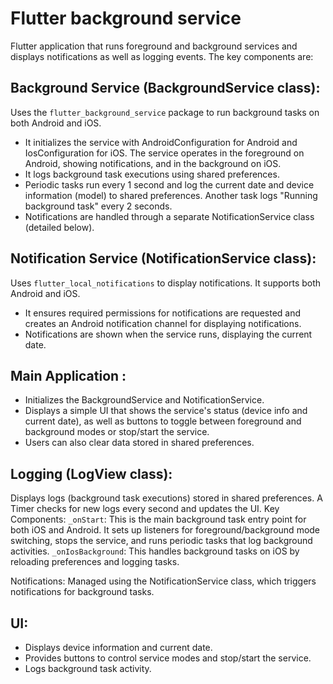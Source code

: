 # Flutter background service

Flutter application that runs foreground and background services and displays notifications as well as logging events. The key components are:

## Background Service (BackgroundService class):
Uses the `flutter_background_service` package to run background tasks on both Android and iOS.<br />
- It initializes the service with AndroidConfiguration for Android and IosConfiguration for iOS. The service operates in the foreground on Android, showing notifications, and in the background on iOS.
- It logs background task executions using shared preferences.
- Periodic tasks run every 1 second and log the current date and device information (model) to shared preferences. Another task logs "Running background task" every 2 seconds.
- Notifications are handled through a separate NotificationService class (detailed below).

## Notification Service (NotificationService class):
Uses `flutter_local_notifications` to display notifications. It supports both Android and iOS.<br />
- It ensures required permissions for notifications are requested and creates an Android notification channel for displaying notifications.
- Notifications are shown when the service runs, displaying the current date.

## Main Application :
- Initializes the BackgroundService and NotificationService.
- Displays a simple UI that shows the service's status (device info and current date), as well as buttons to toggle between foreground and background modes or stop/start the service.
- Users can also clear data stored in shared preferences.

## Logging (LogView class):
Displays logs (background task executions) stored in shared preferences. A Timer checks for new logs every second and updates the UI.
Key Components:
`_onStart`: This is the main background task entry point for both iOS and Android. It sets up listeners for foreground/background mode switching, stops the service, and runs periodic tasks that log background activities.
`_onIosBackground`: This handles background tasks on iOS by reloading preferences and logging tasks.

Notifications: Managed using the NotificationService class, which triggers notifications for background tasks.

## UI:
- Displays device information and current date.
- Provides buttons to control service modes and stop/start the service.
- Logs background task activity.

